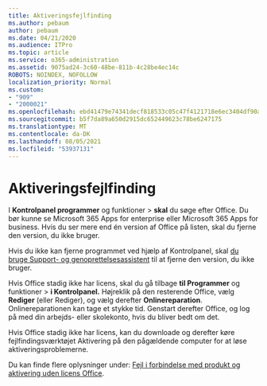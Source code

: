 ```yaml
---
title: Aktiveringsfejlfinding
ms.author: pebaum
author: pebaum
ms.date: 04/21/2020
ms.audience: ITPro
ms.topic: article
ms.service: o365-administration
ms.assetid: 9075ad24-3c60-48be-811b-4c28be4ec14c
ROBOTS: NOINDEX, NOFOLLOW
localization_priority: Normal
ms.custom:
- "909"
- "2000021"
ms.openlocfilehash: ebd41479e74341decf818533c05c47f4121718e6ec3404df90ab28c5ca59f65d
ms.sourcegitcommit: b5f7da89a650d2915dc652449623c78be6247175
ms.translationtype: MT
ms.contentlocale: da-DK
ms.lasthandoff: 08/05/2021
ms.locfileid: "53937131"
---
```

# <a name="activation-troubleshooting"></a>Aktiveringsfejlfinding

I **Kontrolpanel programmer** og funktioner \> **skal** du søge efter Office. Du bør kunne se Microsoft 365 Apps for enterprise eller Microsoft 365 Apps for business. Hvis du ser mere end én version af Office på listen, skal du fjerne den version, du ikke bruger.
  
Hvis du ikke kan fjerne programmet ved hjælp af Kontrolpanel, skal [du bruge Support- og genoprettelsesassistent](https://aka.ms/SARA-OfficeUninstall-Alchemy) til at fjerne den version, du ikke bruger.
  
Hvis Office stadig ikke har licens, skal du gå tilbage **til Programmer** og funktioner \> **i Kontrolpanel.** Højreklik på den resterende Office, vælg **Rediger** (eller Rediger), og vælg derefter **Onlinereparation**. Onlinereparationen kan tage et stykke tid. Genstart derefter Office, og log på med din arbejds- eller skolekonto, hvis du bliver bedt om det.
  
Hvis Office stadig ikke har licens, kan du [](https://aka.ms/SARA-OfficeActivation-Alchemy) downloade og derefter køre fejlfindingsværktøjet Aktivering på den pågældende computer for at løse aktiveringsproblemerne.
  
Du kan finde flere oplysninger under: [Fejl i forbindelse med produkt og aktivering uden licens Office](https://support.office.com/article/0d23d3c0-c19c-4b2f-9845-5344fedc4380).
